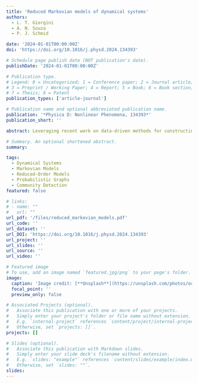 ```yaml
---
title: 'Reduced Markovian models of dynamical systems'
authors:
  - L. T. Giorgini
  - A. N. Souza
  - P. J. Schmid

date: '2024-01-01T00:00:00Z'
doi: 'https://doi.org/10.1016/j.physd.2024.134393'

# Schedule page publish date (NOT publication's date).
publishDate: '2024-01-01T00:00:00Z'

# Publication type.
# Legend: 0 = Uncategorized; 1 = Conference paper; 2 = Journal article;
# 3 = Preprint / Working Paper; 4 = Report; 5 = Book; 6 = Book section;
# 7 = Thesis; 8 = Patent
publication_types: ['article-journal']

# Publication name and optional abbreviated publication name.
publication: '*Physica D: Nonlinear Phenomena, 134393*'
publication_short: ''

abstract: Leveraging recent work on data-driven methods for constructing a finite state space Markov process from dynamical systems, this paper addresses two problems for obtaining further reduced statistical representations. The first problem is to extract the most salient reduced-order dynamics for a given timescale by using a modified clustering algorithm from network theory. The second problem is to provide an alternative construction for the infinitesimal generator of a Markov process that respects statistical features over a large range of time scales. The methodology is demonstrated on three low-dimensional dynamical systems with stochastic and chaotic dynamics, as well as two high-dimensional systems the Kuramoto-Sivashinsky equations and fluid-flow data sampled via Particle Image Velocimetry. The presented method offers a robust reduced-order statistical representation of the underlying system.

# Summary. An optional shortened abstract.
summary: 

tags:
  - Dynamical Systems
  - Markovian Models
  - Reduced-Order Models
  - Probabilistic Graphs
  - Community Detection
featured: false

# links:
# - name: ""
#   url: ""
url_pdf: '/files/reduced_markovian_models.pdf'
url_code: ''
url_dataset: ''
url_DOI: 'https://doi.org/10.1016/j.physd.2024.134393'
url_project: ''
url_slides: ''
url_source: ''
url_video: ''

# Featured image
# To use, add an image named `featured.jpg/png` to your page's folder.
image:
  caption: 'Image credit: [**Unsplash**](https://unsplash.com/photos/ocean)'
  focal_point: ''
  preview_only: false

# Associated Projects (optional).
#   Associate this publication with one or more of your projects.
#   Simply enter your project's folder or file name without extension.
#   E.g. `internal-project` references `content/project/internal-project/index.md`.
#   Otherwise, set `projects: []`.
projects: []

# Slides (optional).
#   Associate this publication with Markdown slides.
#   Simply enter your slide deck's filename without extension.
#   E.g. `slides: "example"` references `content/slides/example/index.md`.
#   Otherwise, set `slides: ""`.
slides:
---
```

